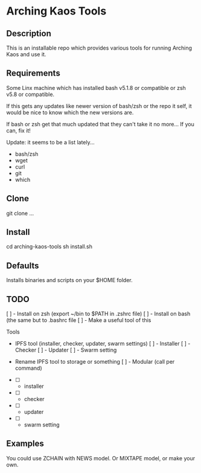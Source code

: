 Arching Kaos Tools
==================

Description
-----------

This is an installable repo which provides various tools for running Arching Kaos and use it.

Requirements
------------
Some Linx machine which has installed bash v5.1.8 or compatible or zsh v5.8 or compatible.

If this gets any updates like newer version of bash/zsh or the repo it self, it would be
nice to know which the new versions are.

If bash or zsh get that much updated that they can't take it no more... If you can, fix it!

Update: it seems to be a list lately...

- bash/zsh
- wget
- curl
- git
- which

Clone
-----

git clone ...

Install
-------

cd arching-kaos-tools
sh install.sh

Defaults
--------

Installs binaries and scripts on your $HOME folder.

TODO
----

[ ] - Install on zsh (export ~/bin to $PATH in .zshrc file)
[ ] - Install on bash (the same but to .bashrc file
[ ] - Make a useful tool of this

Tools

- IPFS tool (installer, checker, updater, swarm settings)
[ ] - Installer
[ ] - Checker
[ ] - Updater
[ ] - Swarm setting

- Rename IPFS tool to storage or something
[ ] - Modular (call per command)
 - [ ] - installer
 - [ ] - checker
 - [ ] - updater
 - [ ] - swarm setting

Examples
--------

You could use ZCHAIN with NEWS model. Or MIXTAPE model, or make your own.
